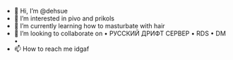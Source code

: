 - 👋 Hi, I’m @dehsue
- 👀 I’m interested in pivo and prikols
- 🌱 I’m currently learning how to masturbate with hair
- 💞️ I’m looking to collaborate on •  РУССКИЙ ДРИФТ СЕРВЕР  •  RDS  •  DM •
- 📫 How to reach me idgaf

<!---
dehsue/dehsue is a ✨ special ✨ repository because its `README.md` (this file) appears on your GitHub profile.
You can click the Preview link to take a look at your changes.
--->

